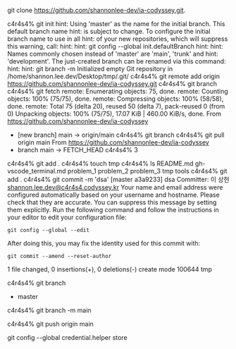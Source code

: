 git clone https://github.com/shannonlee-dev/ia-codyssey.git.



c4r4s4% git init
hint: Using 'master' as the name for the initial branch. This default branch name
hint: is subject to change. To configure the initial branch name to use in all
hint: of your new repositories, which will suppress this warning, call:
hint: 
hint: 	git config --global init.defaultBranch <name>
hint: 
hint: Names commonly chosen instead of 'master' are 'main', 'trunk' and
hint: 'development'. The just-created branch can be renamed via this command:
hint: 
hint: 	git branch -m <name>
Initialized empty Git repository in /home/shannon.lee.dev/Desktop/tmp/.git/
c4r4s4% git remote add origin https://github.com/shannonlee-dev/ia-codyssey.git
c4r4s4% git branch
c4r4s4% git fetch
remote: Enumerating objects: 75, done.
remote: Counting objects: 100% (75/75), done.
remote: Compressing objects: 100% (58/58), done.
remote: Total 75 (delta 20), reused 50 (delta 7), pack-reused 0 (from 0)
Unpacking objects: 100% (75/75), 17.07 KiB | 460.00 KiB/s, done.
From https://github.com/shannonlee-dev/ia-codyssey
 * [new branch]      main       -> origin/main
c4r4s4% git branch
c4r4s4% git pull origin main
From https://github.com/shannonlee-dev/ia-codyssey
 * branch            main       -> FETCH_HEAD
c4r4s4% 
3

c4r4s4% git add .
c4r4s4% touch tmp
c4r4s4% ls
README.md  gh-vscode_terminal.md  problem_1  problem_2	problem_3  tmp	tools
c4r4s4% git add .
c4r4s4% git commit -m 'dsa'
[master a3a9233] dsa
 Committer: 이 상헌 <shannon.lee.dev@c4r4s4.codyssey.kr>
Your name and email address were configured automatically based
on your username and hostname. Please check that they are accurate.
You can suppress this message by setting them explicitly. Run the
following command and follow the instructions in your editor to edit
your configuration file:

    git config --global --edit

After doing this, you may fix the identity used for this commit with:

    git commit --amend --reset-author

 1 file changed, 0 insertions(+), 0 deletions(-)
 create mode 100644 tmp

c4r4s4% git branch
* master

c4r4s4% git branch -m main

c4r4s4% git push origin main

git config --global credential.helper store
